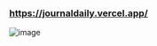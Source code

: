 ### https://journaldaily.vercel.app/ 

![image](https://github.com/user-attachments/assets/bb0751f3-2503-4029-a8ea-a575a2b227bb)
